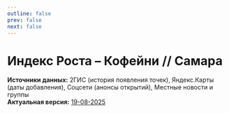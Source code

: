 ```yaml
---
outline: false
prev: false
next: false
---
```


# Индекс Роста – Кофейни // Самара

**Источники данных:** 2ГИС (история появления точек), Яндекс.Карты (даты добавления), Соцсети (анонсы открытий), Местные новости и группы <br>
**Актуальная версия:** [19-08-2025](/radar/index-smr/changelog/19-08-2025)

<IndexSMR />
